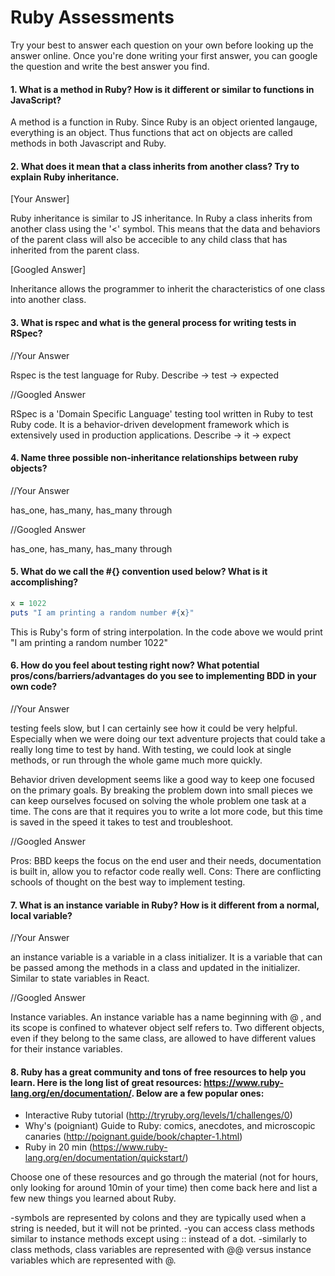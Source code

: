 # Ruby Assessments

Try your best to answer each question on your own before looking up the answer online. Once you're done writing your first answer, you can google the question and write the best answer you find.


#### 1. What is a method in Ruby? How is it different or similar to functions in JavaScript?

A method is a function in Ruby.  Since Ruby is an object oriented langauge, everything is an object.  Thus functions that act on objects are called methods in both Javascript and Ruby.

#### 2. What does it mean that a class inherits from another class? Try to explain Ruby inheritance. 


[Your Answer]

Ruby inheritance is similar to JS inheritance.  In Ruby a class inherits from another class using the '<' symbol.  This means that the data and behaviors of the parent class will also be accecible to any child class that has inherited from the parent class.

[Googled Answer]

Inheritance allows the programmer to inherit the characteristics of one class into another class.

#### 3. What is rspec and what is the general process for writing tests in RSpec?

//Your Answer

Rspec is the test language for Ruby.  Describe -> test -> expected

//Googled Answer

RSpec is a 'Domain Specific Language' testing tool written in Ruby to test Ruby code. It is a behavior-driven development framework which is extensively used in production applications. 
Describe -> it -> expect

#### 4. Name three possible non-inheritance relationships between ruby objects? 

//Your Answer

has_one, has_many, has_many through

//Googled Answer

has_one, has_many, has_many through

#### 5. What do we call the #{} convention used below? What is it accomplishing?

```ruby
x = 1022
puts "I am printing a random number #{x}"
```
This is Ruby's form of string interpolation.  In the code above we would print "I am printing a random number 1022"

#### 6. How do you feel about testing right now? What potential pros/cons/barriers/advantages do you see to implementing BDD in your own code?

//Your Answer

testing feels slow, but I can certainly see how it could be very helpful.  Especially when we were doing our text adventure projects that could take a really long time to test by hand.  With testing, we could look at single methods, or run through the whole game much more quickly.

Behavior driven development seems like a good way to keep one focused on the primary goals.  By breaking the problem down into small pieces we can keep ourselves focused on solving the whole problem one task at a time.  The cons are that it requires you to write a lot more code, but this time is saved in the speed it takes to test and troubleshoot.

//Googled Answer

Pros: BBD keeps the focus on the end user and their needs, documentation is built in, allow you to refactor code really well.
Cons: There are conflicting schools of thought on the best way to implement testing.

#### 7. What is an instance variable in Ruby? How is it different from a normal, local variable?

//Your Answer

an instance variable is a variable in a class initializer.  It is a variable that can be passed among the methods in a class and updated in the initializer.  Similar to state variables in React.  

//Googled Answer

Instance variables. An instance variable has a name beginning with @ , and its scope is confined to whatever object self refers to. Two different objects, even if they belong to the same class, are allowed to have different values for their instance variables.

#### 8. Ruby has a great community and tons of free resources to help you learn. Here is the long list of great resources: https://www.ruby-lang.org/en/documentation/. Below are a few popular ones:
- Interactive Ruby tutorial (http://tryruby.org/levels/1/challenges/0)
- Why's (poigniant) Guide to Ruby: comics, anecdotes, and microscopic canaries (http://poignant.guide/book/chapter-1.html)
- Ruby in 20 min (https://www.ruby-lang.org/en/documentation/quickstart/)


Choose one of these resources and go through the material (not for hours, only looking for around 10min of your time) then come back here and list a few new things you learned about Ruby.

-symbols are represented by colons and they are typically used when a string is needed, but it will not be printed.
-you can access class methods similar to instance methods except using :: instead of a dot.
-similarly to class methods, class variables are represented with @@ versus instance variables which are represented with @.